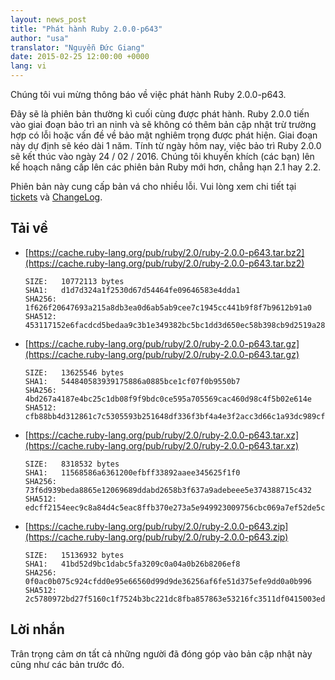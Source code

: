 ```yaml
---
layout: news_post
title: "Phát hành Ruby 2.0.0-p643"
author: "usa"
translator: "Nguyễn Đức Giang"
date: 2015-02-25 12:00:00 +0000
lang: vi
---
```


Chúng tôi vui mừng thông báo về việc phát hành Ruby 2.0.0-p643.

Đây sẽ là phiên bản thường kì cuối cùng được phát hành. Ruby 2.0.0 tiến vào giai đoạn bảo trì an ninh và sẽ không có thêm bản cập nhật trừ trường hợp có lỗi hoặc vấn đề về bảo mật nghiêm trọng được phát hiện. Giai đoạn này dự định sẽ kéo dài 1 năm. Tính từ ngày hôm nay, việc bảo trì Ruby 2.0.0 sẽ kết thúc vào ngày 24 / 02 / 2016. Chúng tôi khuyến khích (các bạn) lên kế hoạch nâng cấp lên các phiên bản Ruby mới hơn, chẳng hạn 2.1 hay 2.2.

Phiên bản này cung cấp bản vá cho nhiều lỗi. Vui lòng xem chi tiết tại [tickets](https://bugs.ruby-lang.org/projects/ruby-200/issues?set_filter=1&status_id=5) và [ChangeLog](http://svn.ruby-lang.org/repos/ruby/tags/v2_0_0_643/ChangeLog).

## Tải về

* [https://cache.ruby-lang.org/pub/ruby/2.0/ruby-2.0.0-p643.tar.bz2](https://cache.ruby-lang.org/pub/ruby/2.0/ruby-2.0.0-p643.tar.bz2)

      SIZE:   10772113 bytes
      SHA1:   d1d7d324a1f2530d67d54464fe09646583e4dda1
      SHA256: 1f626f20647693a215a8db3ea0d6ab5ab9cee7c1945cc441b9f8f7b9612b91a0
      SHA512: 453117152e6facdcd5bedaa9c3b1e349382bc5bc1dd3d650ec58b398cb9d2519a2822d05da10bcc5dbbb4f513fc5fef310caa3529d176fa2d453befb28e4d83a

* [https://cache.ruby-lang.org/pub/ruby/2.0/ruby-2.0.0-p643.tar.gz](https://cache.ruby-lang.org/pub/ruby/2.0/ruby-2.0.0-p643.tar.gz)

      SIZE:   13625546 bytes
      SHA1:   544840583939175886a0885bce1cf07f0b9550b7
      SHA256: 4bd267a4187e4bc25c1db08f9f9bdc0ce595a705569cac460d98c4f5b02e614e
      SHA512: cfb88bb4d312861c7c5305593b251648df336f3bf4a4e3f2acc3d66c1a93dc989cf5b60ce9158418ef3fbe4b2e41e7bc86e08942a6624441cfe1297325166b32

* [https://cache.ruby-lang.org/pub/ruby/2.0/ruby-2.0.0-p643.tar.xz](https://cache.ruby-lang.org/pub/ruby/2.0/ruby-2.0.0-p643.tar.xz)

      SIZE:   8318532 bytes
      SHA1:   11568586a6361200efbff33892aaee345625f1f0
      SHA256: 73f6d939beda8865e12069689ddabd2658b3f637a9adebeee5e374388715c432
      SHA512: edcff2154eec9c8a84d4c5eac8ffb370e273a5e949923009756cbc069a7ef52de5c91981bd726ae5043bc2784d8ff5080444bc29d0693abc08ff66a8783a7cbc

* [https://cache.ruby-lang.org/pub/ruby/2.0/ruby-2.0.0-p643.zip](https://cache.ruby-lang.org/pub/ruby/2.0/ruby-2.0.0-p643.zip)

      SIZE:   15136932 bytes
      SHA1:   41bd52d9bc1dabc5fa3209c0a04a0b26b8206ef8
      SHA256: 0f0ac0b075c924cfdd0e95e66560d99d9de36256af6fe51d375efe9dd0a0b996
      SHA512: 2c5780972bd27f5160c1f7524b3bc221dc8fba857863e53216fc3511df0415003ed1d4bc8c49533a34eedab0de72a261e5d4f2cecc251c64be843194ce3efbb6

## Lời nhắn

Trân trọng cảm ơn tất cả những người đã đóng góp vào bản cập nhật này cũng như các bản trước đó.
